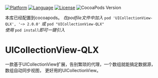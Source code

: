 
[![Platform](https://img.shields.io/badge/platform-iOS-red.svg)](https://developer.apple.com/iphone/index.action)
[![Language](http://img.shields.io/badge/language-OC-yellow.svg?style=flat
)](https://en.wikipedia.org/wiki/Objective-C)
[![License](https://img.shields.io/badge/license-MIT-blue.svg)](http://mit-license.org)
![CocoaPods Version](https://img.shields.io/badge/pod-v1.0.0-brightgreen.svg)

本库已经配置到cocoapods。
_在podfile文件中加入_ `pod 'UICollectionView-QLX', '~> 2.0.0'` _或_ `pod "UICollectionView-QLX"`
<br />_使用_ `pod install`_即可一键引入_
# UICollectionView-QLX
一款基于UICollectionView扩展，告别繁琐的代理，一个数组就能搞定数据源，数组自动同步视图， 更好用的UICollectionView。
